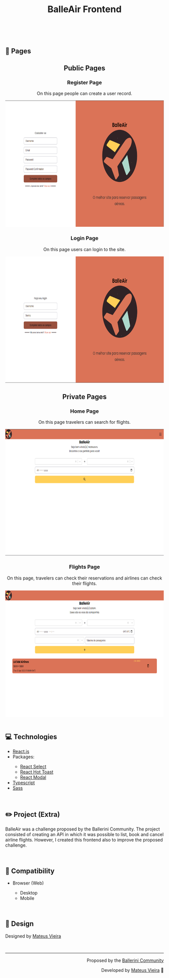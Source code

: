 <header>
    <h1 align="center">BalleAir Frontend</h1>
</header>
<br>
<main>
    <div>
        <h2>📑 Pages</h2>
        <div align="center">
            <h2>Public Pages</h2>
            <h3>Register Page</h3>
            <p>On this page people can create a user record.</p>
            <img height="400px" src=".github/register_page.png" alt="register page">
            <h3>Login Page</h3>
            <p>On this page users can login to the site.</p>
            <img height="400px" src=".github/login_page.png" alt="login page">
            <h2>Private Pages</h2>
            <h3>Home Page</h3>
            <p>On this page travelers can search for flights.</p>
            <img height="400px" src=".github/home_page.png" alt="home page">
            <h3>Flights Page</h3>
            <p>On this page, travelers can check their reservations and airlines can check their flights.</p>
            <img height="400px" src=".github/flights_page.png" alt="flights page">
        </div>
    </div>
    <br>
    <div>
        <h2>💻 Technologies</h2>
        <ul>
            <li><a target="_blank" rel="noreferrer" href="https://reactjs.org/">React.js</a></li>
            <li>Packages:</li>
            <ul>
                <li><a target="_blank" rel="noreferrer" href="https://react-select.com/home">React Select</a></li>
                <li><a target="_blank" rel="noreferrer" href="https://react-hot-toast.com/">React Hot Toast</a></li>
                <li><a target="_blank" rel="noreferrer" href="https://github.com/reactjs/react-modal">React Modal</a></li>
            </ul>
            <li><a target="_blank" rel="noreferrer" href="https://www.typescriptlang.org/">Typescript</a></li>
            <li><a target="_blank" rel="noreferrer" href="https://sass-lang.com/">Sass</a></li>
        </ul>
    </div>
    <br>
    <div>
        <h2>✏️ Project (Extra)</h2>
        <p>BalleAir was a challenge proposed by the Ballerini Community. The project consisted of creating an API in which it was possible to list, book and cancel airline flights. However, I created this frontend also to improve the proposed challenge.</p>
    </div>
    <br>
    <div>
        <h2>📱 Compatibility</h2>
        <ul>
            <li>Browser (Web)</li>
            <ul>
                <li>Desktop</li>
                <li>Mobile</li>
            </ul>
        </ul>
    </div>
    <br>
    <div>
        <h2>🎨 Design</h2>
        <p>Designed by <a target="_blank" rel="noreferrer" href="https://www.linkedin.com/in/mateusvrs/">Mateus
            Vieira</a></p>
    </div>
    <br>
    <div align="right">
        <hr>
        <p>Proposed by the <a target="_blank" rel="noreferrer" href="http://discord.gg/ballerini">Ballerini
                Community</a></p>
        <p>Developed by <a target="_blank" rel="noreferrer" href="https://www.linkedin.com/in/mateusvrs/">Mateus
                Vieira</a> 💛</p>
    </div>
</main>